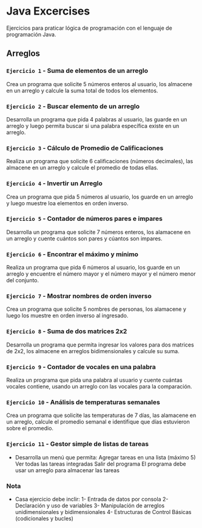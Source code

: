 # Java Excercises
Ejercicios para praticar lógica de programación con el lenguaje de programación Java.
## Arreglos
### `Ejercicio 1` - Suma de elementos de un arreglo
Crea un programa que solicite 5 números enteros al usuario, los almacene en un arreglo y calcule la suma total de todos los elementos.
### `Ejercicio 2` - Buscar elemento de un arreglo 
Desarrolla un programa que pida 4 palabras al usuario, las guarde en un arreglo y luego permita buscar si una palabra específica existe en un arreglo.
### `Ejercicio 3` - Cálculo de Promedio de Calificaciones
Realiza un programa que solicite 6 calificaciones (números decimales), las almacene en un arreglo y calcule el promedio de todas ellas.
### `Ejercicio 4` - Invertir un Arreglo 
Crea un programa que pida 5 números al usuario, los guarde en un arreglo y luego muestre loa elementos en orden inverso.
### `Ejercicio 5` - Contador de números pares e impares 
Desarrolla un programa que solicite 7 números enteros, los alamacene en un arreglo y cuente cuántos son pares y cúantos son impares. 
### `Ejercicio 6` - Encontrar el máximo y mínimo 
Realiza un programa que pida 6 números al usuario, los guarde en un arreglo y encuentre el número mayor y el número mayor y el número menor del conjunto.
### `Ejercicio 7` - Mostrar nombres de orden inverso 
Crea un programa que solicite 5 nombres de personas, los alamacene y luego los muestre en orden inverso al ingresado.
### `Ejercicio 8` - Suma de dos matrices 2x2
Desarrolla un programa que permita ingresar los valores para dos matrices de 2x2, los almacene en arreglos bidimensionales y calcule su suma.
### `Ejercicio 9` - Contador de vocales en una palabra 
Realiza un programa que pida una palabra al usuario y cuente cuántas vocales contiene, usando un arreglo con las vocales para la comparación.
### `Ejercicio 10` - Análisis de temperaturas semanales 
Crea un programa que solicite las temperaturas de 7 días, las alamacene en un arreglo, calcule el promedio semanal e identifique que días estuvieron sobre el promedio.
### `Ejercicio 11` - Gestor simple de listas de tareas 
- Desarrolla un menú que permita: 
Agregar tareas en una lista (máximo 5)
Ver todas las tareas integradas 
Salir del programa 
El programa debe usar un arreglo para almacenar las tareas

### Nota 
- Casa ejercicio debe inclir: 
1- Entrada de datos por consola
2- Declaración y uso de variables
3- Manipulación de arreglos unidimensionales y bidimensionales 
4- Estructuras de Control Básicas (codicionales y bucles)
